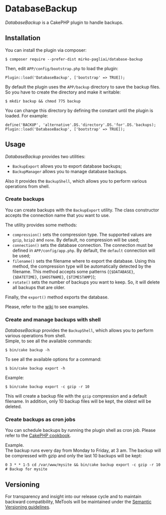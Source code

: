 # DatabaseBackup
*DatabaseBackup* is a CakePHP plugin to handle backups.

## Installation
You can install the plugin via composer:

    $ composer require --prefer-dist mirko-pagliai/database-backup
    
Then, edit `APP/config/bootstrap.php` to load the plugin:

    Plugin::load('DatabaseBackup', ['bootstrap' => TRUE]);
    
By default the plugin uses the `APP/backup` directory to save the backup files.  
So you have to create the directory and make it writable:

    $ mkdir backup && chmod 775 backup

You can change this directory by defining the constant until the plugin is loaded. For example:

    define('BACKUP', 'alternative'.DS.'directory'.DS.'for'.DS.'backups);
    Plugin::load('DatabaseBackup', ['bootstrap' => TRUE]);

## Usage
*DatabaseBackup* provides two utilities:
* `BackupExport` allows you to export database backups;
* `BackupManager` allows you to manage database backups.

Also it provides the `BackupShell`, which allows you to perform various operations from shell.

### Create backups
You can create backups with the `BackupExport` utility. The class constructor accepts the connection name that you want to use.

The utility provides some methods:
* `compression()` sets the compression type. The supported values are `gzip`, `bzip2` and `none`. By default, no compression will be used;
* `connection()` sets the database connection. The connection must be defined in `APP/config/app.php`. By default, the `default` connection will be used;
* `filename()` sets the filename where to export the database. Using this method, the compression type will be automatically detected by the filename. This method accepts some patterns (`{$DATABASE}`, `{$DATETIME}`, `{$HOSTNAME}`, `{$TIMESTAMP}`);
* `rotate()` sets the number of backups you want to keep. So, it will delete all backups that are older.

Finally, the `export()` method exports the database.

Please, refer to the [wiki](https://github.com/mirko-pagliai/database-backup/wiki/Examples) to see examples.

### Create and manage backups with shell
*DatabaseBackup*  provides the `BackupShell`, which allows you to perform various operations from shell.  
Simple, to see all the available commands:

    $ bin/cake backup -h
    
To see all the available options for a command:

    $ bin/cake backup export -h
    
Example:

    $ bin/cake backup export -c gzip -r 10

This will create a backup file with the `gzip` compression and a default filename. In addition, only 10 backup files will be kept, the oldest will be deleted.

### Create backups as cron jobs
You can schedule backups by running the plugin shell as cron job. Please refer to the [CakePHP cookbook](http://book.cakephp.org/3.0/en/console-and-shells/cron-jobs.html).

Example.  
The backup runs every day from Monday to Friday, at 3 am. The backup will be compressed with gzip and only the last 10 backups will be kept:

    0 3 * * 1-5 cd /var/www/mysite && bin/cake backup export -c gzip -r 10 # Backup for mysite

## Versioning
For transparency and insight into our release cycle and to maintain backward compatibility, 
MeTools will be maintained under the [Semantic Versioning guidelines](http://semver.org).
